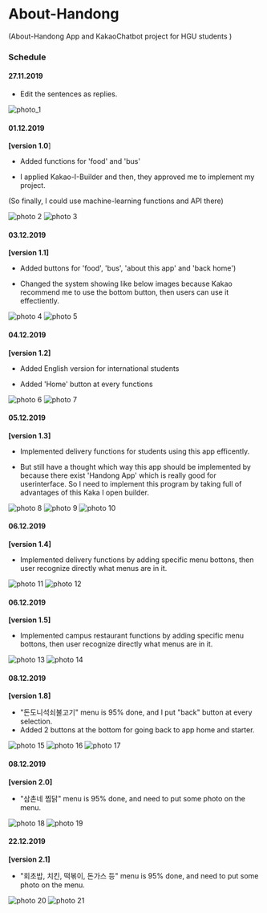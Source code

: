 # About-Handong
(About-Handong App and KakaoChatbot project for HGU students )


### Schedule

#### 27.11.2019
- Edit the sentences as replies.

![photo_1](/Image-sources/27.11.2019.png ) 


#### 01.12.2019 
__[version 1.0__]

- Added functions for 'food' and 'bus'

- I applied Kakao-I-Builder and then, they approved me to implement my project.

(So finally, I could use machine-learning functions and API there)

![photo 2](/Image-sources/01.12.2019.png ) 
![photo 3](/Image-sources/01.12.2019-(2).png ) 


#### 03.12.2019 
__[version 1.1]__ 

- Added buttons for 'food', 'bus', 'about this app' and 'back home')

- Changed the system showing like below images because Kakao recommend me to use the bottom button, then users can use it effectiently.

![photo 4](/Image-sources/03.12.2019.jpeg ) 
![photo 5](/Image-sources/03.12.2019-(2).png ) 


#### 04.12.2019 
__[version 1.2]__ 

- Added English version for international students

- Added 'Home' button at every functions

![photo 6](/Image-sources/04.12.2019.png ) 
![photo 7](/Image-sources/04.12.2019-(2).png ) 


#### 05.12.2019 
__[version 1.3]__ 

- Implemented delivery functions for students using this app efficently.

- But still have a thought which way this app should be implemented by because there exist 'Handong App' which is really good for userinterface. So I need to implement this program by taking full of advantages of this Kaka I open builder.

![photo 8](/Image-sources/05.12.2019.jpeg ) 
![photo 9](/Image-sources/05.12.2019-(2).jpeg ) 
![photo 10](/Image-sources/05.12.2019-(3).jpeg ) 

#### 06.12.2019 
__[version 1.4]__ 

- Implemented delivery functions by adding specific menu bottons, then user recognize directly what menus are in it.


![photo 11](/Image-sources/06.12.2019.jpeg ) 
![photo 12](/Image-sources/06.12.2019-(2).jpeg ) 


#### 06.12.2019 
__[version 1.5]__ 

- Implemented campus restaurant functions by adding specific menu bottons, then user recognize directly what menus are in it.


![photo 13](/Image-sources/06.12.2019-(3).jpeg ) 
![photo 14](/Image-sources/06.12.2019-(4).jpeg ) 

#### 08.12.2019 
__[version 1.8]__ 

- "돈도니석쇠불고기" menu is 95% done, and I put "back" button at every selection.
- Added 2 buttons at the bottom for going back to app home and starter.


![photo 15](/Image-sources/08.12.2019.jpeg ) 
![photo 16](/Image-sources/08.12.2019-(2).jpeg ) 
![photo 17](/Image-sources/08.12.2019-(3).jpeg ) 

#### 08.12.2019 
__[version 2.0]__ 

- "삼촌네 찜닭" menu is 95% done, and need to put some photo on the menu.


![photo 18](/Image-sources/12.12.2019.jpeg ) 
![photo 19](/Image-sources/12.12.2019-(2).jpeg ) 

#### 22.12.2019 
__[version 2.1]__ 

- "회초밥, 치킨, 떡볶이, 돈가스 등" menu is 95% done, and need to put some photo on the menu.


![photo 20](/Image-sources/12.12.2019.jpeg ) 
![photo 21](/Image-sources/12.12.2019-(2).jpeg ) 
